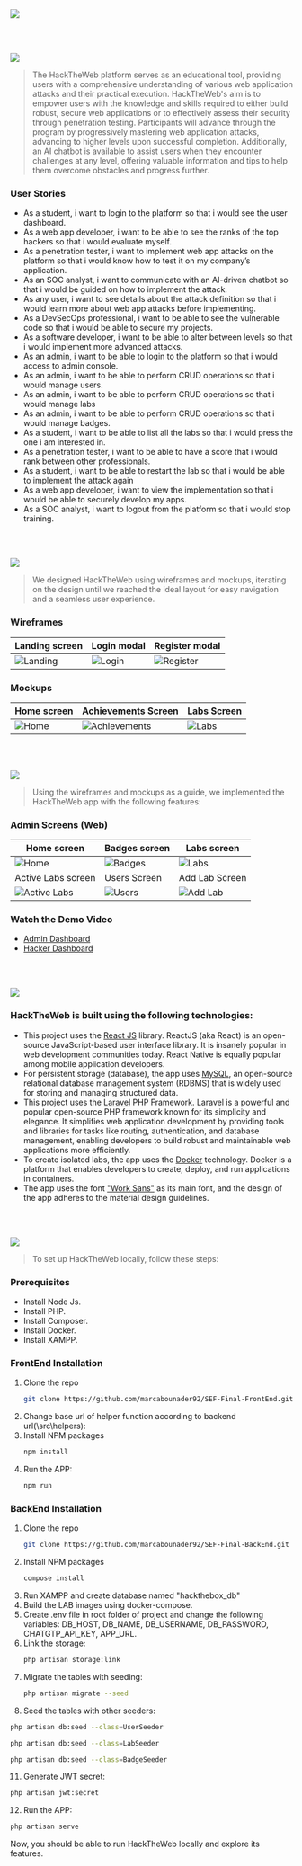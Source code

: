 <img src="./readme/title1.svg"/>

<br><br>

<!-- project philosophy -->
<img src="./readme/title2.svg"/>

> The HackTheWeb platform serves as an educational tool, providing users with a comprehensive understanding of various web application attacks and their practical execution.
> HackTheWeb's aim is to empower users with the knowledge and skills required to either build robust, secure web applications or to effectively assess their security through penetration testing. Participants will advance through the program by progressively mastering web application attacks, advancing to higher levels upon successful completion. Additionally, an AI chatbot is available to assist users when they encounter challenges at any level, offering valuable information and tips to help them overcome obstacles and progress further.

### User Stories
- As a student, i want to login to the platform so that i would see the user dashboard.
- As a web app developer, i want to be able to see the ranks of the top hackers so that i would evaluate myself.
- As a penetration tester, i want to implement web app attacks on the platform so that i would know how to test it on my company’s application.
- As an SOC analyst, i want to communicate with an AI-driven chatbot so that i would be guided on how to implement the attack.
- As any user, i want to see details about the attack definition so that i would learn more about web app attacks before implementing.
- As a DevSecOps professional, i want to be able to see the vulnerable code so that i would be able to secure my projects.
- As a software developer, i want to be able to alter between levels so that i would implement more advanced attacks. 
- As an admin, i want to be able to login to the platform so that i would access to admin console.
- As an admin, i want to be able to perform CRUD operations so that i would manage users.
- As an admin, i want to be able to perform CRUD operations so that i would manage labs
- As an admin, i want to be able to perform CRUD operations so that i would manage badges.
- As a student, i want to be able to list all the labs so that i would press the one i am interested in.
- As a penetration tester, i want to be able to have a score that i would rank between other professionals.
- As a student, i want to be able to restart the lab so that i would be able to implement the attack again
- As a web app developer, i want to view the implementation so that i would be able to securely develop my apps.
- As a SOC analyst, i want to logout from the platform so that i would stop training.

<br><br>

<!-- Prototyping -->
<img src="./readme/title3.svg"/>

> We designed HackTheWeb using wireframes and mockups, iterating on the design until we reached the ideal layout for easy navigation and a seamless user experience.

### Wireframes
| Landing screen | Login modal | Register modal |
| ---| ---| ---|
| ![Landing](./readme/Wireframes/Index.png) | ![Login](./readme/Wireframes/login.png) | ![Register](./readme/Wireframes/Register.png) |

### Mockups
| Home screen  | Achievements Screen | Labs Screen |
| ---| ---| ---|
| ![Home](./readme/Mockups/Home.png) | ![Achievements](./readme/Mockups/Achievements.png) | ![Labs](./readme/Mockups/Labs.png) |

<br><br>

<!-- Implementation -->
<img src="./readme/title4.svg"/>

> Using the wireframes and mockups as a guide, we implemented the HackTheWeb app with the following features:

### Admin Screens (Web)
| Home screen  | Badges screen |  Labs screen |
| ---| ---| ---|
| ![Home](./readme/AdminScreens/home.png) | ![Badges](./readme/AdminScreens/badges.png) | ![Labs](./readme/AdminScreens/labs.png) |
| Active Labs screen  | Users Screen | Add Lab Screen |
| ![Active Labs](./readme/AdminScreens/active-labs.png) | ![Users](./readme/AdminScreens/users.png) | ![Add Lab](./readme/AdminScreens/add-lab.png) |

### Watch the Demo Video

* [Admin Dashboard](https://youtu.be/jkY2_iAJK6E?si=IRRxjGHMwqYWiKXO)
* [Hacker Dashboard](https://youtu.be/dp3wXYxO8EQ?si=t6Y5F6XPlH4xjKii)

<br><br>

<!-- Tech stack -->
<img src="./readme/title5.svg"/>

###  HackTheWeb is built using the following technologies:

- This project uses the [React JS](https://legacy.reactjs.org/) library. ReactJS (aka React) is an open-source JavaScript-based user interface library. It is insanely popular in web development communities today. React Native is equally popular among mobile application developers.
- For persistent storage (database), the app uses [MySQL](https://www.mysql.com/), an open-source relational database management system (RDBMS) that is widely used for storing and managing structured data.
- This project uses the [Laravel](https://laravel.com/) PHP Framework. Laravel is a powerful and popular open-source PHP framework known for its simplicity and elegance. It simplifies web application development by providing tools and libraries for tasks like routing, authentication, and database management, enabling developers to build robust and maintainable web applications more efficiently.
- To create isolated labs, the app uses the [Docker](https://www.docker.com/) technology. Docker is a platform that enables developers to create, deploy, and run applications in containers.
- The app uses the font ["Work Sans"](https://fonts.google.com/specimen/Roboto+Mono) as its main font, and the design of the app adheres to the material design guidelines.

<br><br>

<!-- How to run -->
<img src="./readme/title6.svg"/>

> To set up HackTheWeb locally, follow these steps:

### Prerequisites

* Install Node Js.
* Install PHP.
* Install Composer.
* Install Docker.
* Install XAMPP.

### FrontEnd Installation

1. Clone the repo
   ```sh
   git clone https://github.com/marcabounader92/SEF-Final-FrontEnd.git
   ```
2. Change base url of helper function according to backend url(\src\helpers):
3. Install NPM packages
   ```sh
   npm install
   ```
4. Run the APP:
   ```sh
   npm run
   ```
### BackEnd Installation

1. Clone the repo
   ```sh
   git clone https://github.com/marcabounader92/SEF-Final-BackEnd.git
   ```
2. Install NPM packages
   ```sh
   compose install
   ```
4. Run XAMPP and create database named "hackthebox_db"
5. Build the LAB images using docker-compose. 
6. Create .env file in root folder of project and change the following variables: DB_HOST, DB_NAME, DB_USERNAME, DB_PASSWORD, CHATGTP_API_KEY, APP_URL.
7. Link the storage:
   ```sh
   php artisan storage:link
   ```
8. Migrate the tables with seeding:
   ```sh
   php artisan migrate --seed
   ```
10. Seed the tables with other seeders:
   ```sh
   php artisan db:seed --class=UserSeeder
   ```
   ```sh
   php artisan db:seed --class=LabSeeder
   ```
   ```sh
   php artisan db:seed --class=BadgeSeeder
   ```
11. Generate JWT secret:
   ```sh
   php artisan jwt:secret
   ```
12. Run the APP:
   ```sh
   php artisan serve
   ```

Now, you should be able to run HackTheWeb locally and explore its features.